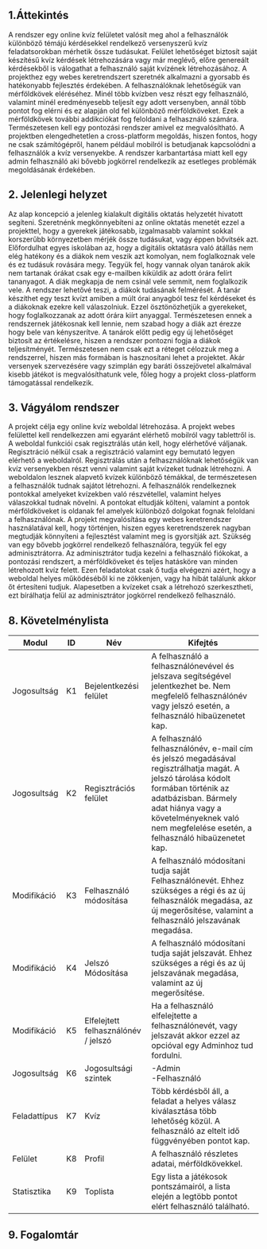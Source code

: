 ## 1.Áttekintés

A rendszer egy online kvíz felületet valósít meg ahol a felhasználók különböző témájú kérdésekkel rendelkező versenyszerű kvíz feladatsorokban mérhetik össze tudásukat. Felület lehetőséget biztosít saját készítésű kvíz kérdések létrehozására vagy már meglévő, előre genereált kérdésekből is válogathat a felhasználó saját kvízének létrehozásához. A projekthez egy webes keretrendszert szeretnék alkalmazni a gyorsabb és hatékonyabb fejlesztés érdekében. A felhasználóknak lehetőségük van mérföldkövek eléréséhez. Minél több kvízben vesz részt egy felhasználó, valamint minél eredményesebb teljesít egy adott versenyben, annál több pontot fog elérni és ez alapján old fel különböző mérföldköveket. Ezek a mérföldkövek további addikciókat fog feloldani a felhasználó számára. Természetesen kell egy pontozási rendszer amivel ez megvalósítható. A projektben elengedhetetlen a cross-platform megoldás, hiszen fontos, hogy ne csak számítógépről, hanem például mobilról is betudjanak kapcsolódni a felhasználók a kvíz versenyekbe. A rendszer karbantartása miatt kell egy admin felhasználó aki bővebb jogkörrel rendelkezik az esetleges problémák megoldásának érdekében.

## 2. Jelenlegi helyzet

 Az alap koncepció a jelenleg kialakult digitális oktatás helyzetét hivatott segíteni. Szeretnénk megkönnyebíteni az online oktatás menetét ezzel a projekttel, hogy a gyerekek játékosabb, izgalmasabb valamint sokkal korszerűbb környezetben mérjék össze tudásukat, vagy éppen bővítsék azt. Előfordulhat egyes iskolában az, hogy a digitális oktatásra való átállás nem elég hatékony és a diákok nem veszik azt komolyan, nem foglalkoznak vele és ez tudásuk rovására megy. Tegyük fel, hogy vannak olyan tanárok akik nem tartanak órákat csak egy e-mailben kiküldik az adott órára felírt tananyagot. A diák megkapja de nem csinál vele semmit, nem foglalkozik vele. A rendszer lehetővé teszi, a diákok tudásának felmérését. A tanár készíthet egy teszt kvízt amiben a múlt órai anyagból tesz fel kérdéseket és a diákoknak ezekre kell válaszolniuk. Ezzel ösztönözhetjük a gyerekeket, hogy foglalkozzanak az adott órára kiírt anyaggal. Természetesen ennek a rendszernek játékosnak kell lennie, nem szabad hogy a diák azt érezze hogy bele van kényszerítve. A tanárok előtt pedig egy új lehetőséget biztosít az értékelésre, hiszen a rendszer pontozni fogja a diákok teljesítményét. Természetesen nem csak ezt a réteget célozzuk meg a rendszerrel, hiszen más formában is hasznosítani lehet a projektet. Akár versenyek szervezésére vagy szimplán egy baráti összejövetel alkalmával kisebb játékot is megvalósíthatunk vele, főleg hogy a projekt closs-platform támogatással rendelkezik.

## 3. Vágyálom rendszer

A projekt célja egy online kvíz weboldal létrehozása. A projekt webes felülettel kell rendelkezzen ami egyaránt elérhető mobilról vagy tablettről is. A weboldal funkciói csak regisztrálás után kell, hogy elérhetővé váljanak. Regisztráció nélkül csak a regisztráció valamint egy bemutató legyen elérhető a weboldalról. Regisztrálás után a felhasználóknak lehetőségük van kvíz versenyekben részt venni valamint saját kvízeket tudnak létrehozni. A weboldalon lesznek alapvető kvízek különböző témákkal, de természetesen a felhasználók tudnak sajátot létrehozni. A felhasználók rendelkeznek pontokkal amelyeket kvízekben való részvétellel, valamint helyes válaszokkal tudnak növelni. A pontokat eltudják költeni, valamint a pontok mérföldköveket is oldanak fel amelyek különböző dolgokat fognak feloldani a felhasználónak. A projekt megvalósítása egy webes keretrendszer használatával kell, hogy történjen, hiszen egyes keretrendszerek nagyban megtudják könnyíteni a fejlesztést valamint meg is gyorsítják azt. Szükség van egy bővebb jogkörrel rendelkező felhasználóra, tegyük fel egy adminisztrátorra. Az adminisztrátor tudja kezelni a felhasználó fiókokat, a pontozási rendszert, a mérföldköveket és teljes hatásköre van minden létrehozott kvíz felett. Ezen feladatokat csak ő tudja elvégezni azért, hogy a weboldal helyes működéséből ki ne zökkenjen, vagy ha hibát találunk akkor őt értesíteni tudjuk. Alapesetben a kvízeket csak a létrehozó szerkesztheti, ezt bírálhatja felül az adminisztrátor jogkörrel rendelkező felhasználó.

## 8. Követelménylista

Modul | ID | Név | Kifejtés
--- | --- | --- | ----------------------------------------------------------------------
Jogosultság | K1 | Bejelentkezési felület | A felhasználó a felhasználónevével és jelszava segítségével jelentkezhet be. Nem megfelelő felhasználónév vagy jelszó esetén, a felhasználó hibaüzenetet kap.
Jogosultság | K2 | Regisztrációs felület | A felhasználó felhasználónév, e-mail cím és jelszó megadásával regisztrálhatja magát. A jelszó tárolása kódolt formában történik az adatbázisban. Bármely adat hiánya vagy a követelményeknek való nem megfelelése esetén, a felhasználó hibaüzenetet kap.
Modifikáció | K3 | Felhasználó módosítása | A felhasználó módosítani tudja saját Felhasználónevét. Ehhez szükséges a régi és az új felhasználók megadása, az új megerősítése, valamint a felhasználó jelszavának megadása.
Modifikáció | K4 | Jelszó Módosítása | A felhasználó módosítani tudja saját jelszavát. Ehhez szükséges a régi és az új jelszavának megadása, valamint az új megerősítése.
Modifikáció | K5 | Elfelejtett felhasználónév / jelszó | Ha a felhasználó elfelejtette a felhasználónevét, vagy jelszavát akkor ezzel az opcióval egy Adminhoz tud fordulni.
Jogosultság | K6 | Jogosultsági szintek | -Admin <br> -Felhasználó
Feladattípus | K7 | Kvíz | Több kérdésből áll, a feladat a helyes válasz kiválasztása több lehetőség közül. A felhasználó az eltelt idő függvényében pontot kap.
Felület | K8 | Profil | A felhasználó részletes adatai, mérföldkövekkel.
Statisztika | K9 | Toplista | Egy lista a játékosok pontszámairól, a lista elején a legtöbb pontot elért felhasználó található.

## 9. Fogalomtár

